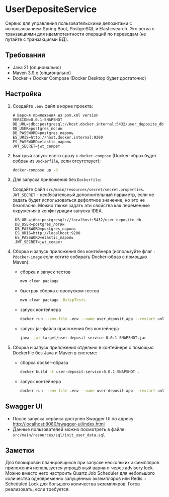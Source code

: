 # UserDepositeService

Сервис для управления пользовательскими депозитами с использованием Spring Boot, PostgreSQL и Elasticsearch.
Это ветка с транзакциями для идемпотентности операций по переводам (не путайте с транзакциями БД).

## Требования

- Java 21 (опционально)
- Maven 3.9.x (опционально)
- Docker + Docker Compose (Docker Desktop будет достаточно)

## Настройка

1. Создайте `.env` файл в корне проекта:

    ```properties
    # Версия приложения из pom.xml version
    VERSION=0.0.1-SNAPSHOT
    DB_URL=jdbc:postgresql://host.docker.internal:5432/user_deposite_db
    DB_USER=postgres_логин
    DB_PASSWORD=postgres_пароль
    ES_URIS=http://host.docker.internal:9200
    ES_PASSWORD=elastic_пароль
    JWT_SECRET=jwt_секрет
    ```

2. Быстрый запуск всего сразу с `docker-compose` (Docker-образ будет собран из `Dockerfile`, если отсутствует):
    ```bash
    docker-compose up -d
    ```

3. Для запуска приложения без `Dockerfile`:

   Создайте файл `src/main/resources/secret/secret.properties`.
   `JWT_SECRET` - необязательный дополнительный параметр,
   если не задать будет использоваться дефолтное значение, но это не безопасно.
   Можно также задать эти свойства как переменные окружения в конфигурации запуска IDEA.

   ```properties
    DB_URL=jdbc:postgresql://localhost:5432/user_deposite_db
    DB_USER=postgres_логин
    DB_PASSWORD=postgres_пароль
    ES_URIS=http://localhost:9200
    ES_PASSWORD=elastic_пароль
    JWT_SECRET=jwt_секрет
    ```

4. Сборка и запуск приложения без контейнера
   (используйте флаг `-Pdocker-image` если хотите собирать Docker-образ с помощью Maven):
    - сборка и запуск тестов
        ```bash
        mvn clean package
        ```
    - быстрая сборка с пропуском тестов
      ```bash
      mvn clean package -DskipTests
      ```
    - запуск контейнера
      ```bash
      docker run --env-file .env --name user_deposit_app --restart unless-stopped -p 8080:8080 -d user-deposit-service:0.0.1-SNAPSHOT
      ```
    - запуск jar-файла приложения без контейнера
      ```bash
      java -jar target/user-deposit-service-0.0.1-SNAPSHOT.jar
      ```

5. Сборка и запуск приложения отдельно в контейнере с помощью Dockerfile без Java и Maven в системе:
    - сборка docker-образа
      ```bash
      docker build -t user-deposit-service:0.0.1-SNAPSHOT .
      ```
    - запуск контейнера
      ```bash
      docker run --env-file .env --name user-deposit-app --restart unless-stopped -p 8080:8080 -d user-deposit-service:0.0.1-SNAPSHOT
      ```

## Swagger UI

- После запуска сервиса доступен Swagger UI по адресу:  
  <http://localhost:8080/swagger-ui/index.html>
- Данные пользователей можно посмотреть в файле:  
  `src/main/resources/sql/init_user_data.sql`

## Заметки

Для блокировки планировщиков при запуске нескольких экземпляров приложения используется
упрощённый вариант через advisory lock. Можно вместо него настроить Quartz Job Scheduler для небольшого
количества одновременно запущенных экземпляров или Redis + Scheduled Lock
для большого количества экземпляров. Готов реализовать, если требуется.